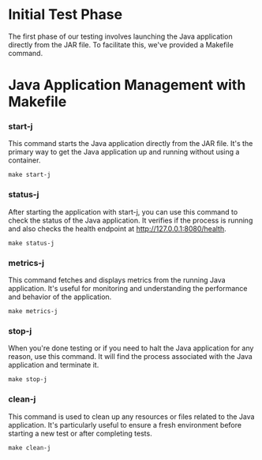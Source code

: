 # Initial Test Phase

The first phase of our testing involves launching the Java application directly from the JAR file. To facilitate this, we've provided a Makefile command. 

# Java Application Management with Makefile

### start-j

This command starts the Java application directly from the JAR file. It's the primary way to get the Java application up and running without using a container.

`make start-j`
### status-j

After starting the application with start-j, you can use this command to check the status of the Java application. It verifies if the process is running and also checks the health endpoint at http://127.0.0.1:8080/health.

`make status-j`
### metrics-j

This command fetches and displays metrics from the running Java application. It's useful for monitoring and understanding the performance and behavior of the application.

`make metrics-j`
### stop-j

When you're done testing or if you need to halt the Java application for any reason, use this command. It will find the process associated with the Java application and terminate it.

`make stop-j`
### clean-j

This command is used to clean up any resources or files related to the Java application. It's particularly useful to ensure a fresh environment before starting a new test or after completing tests.

`make clean-j`


